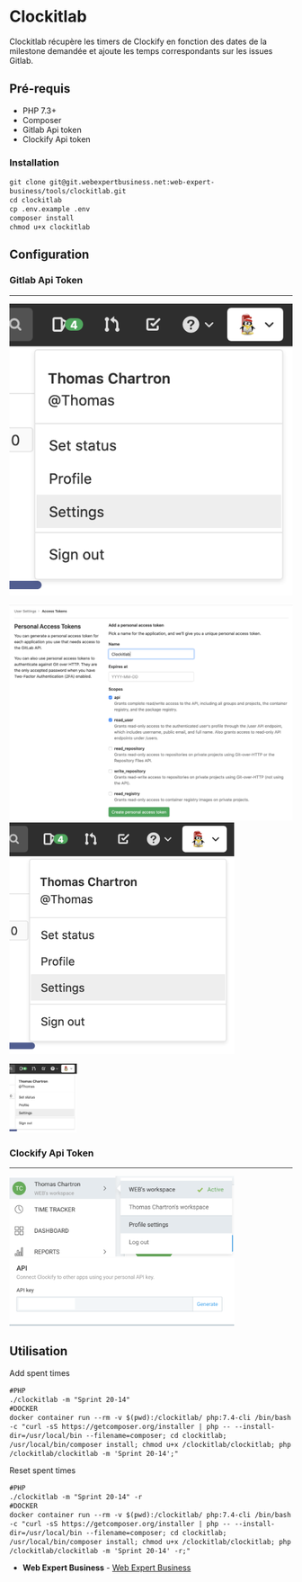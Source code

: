 # Clockitlab

Clockitlab récupère les timers de Clockify en fonction des dates de la milestone demandée et ajoute les temps correspondants sur les issues Gitlab.

## Pré-requis

* PHP 7.3+
* Composer
* Gitlab Api token
* Clockify Api token

### Installation

```
git clone git@git.webexpertbusiness.net:web-expert-business/tools/clockitlab.git
cd clockitlab
cp .env.example .env
composer install
chmod u+x clockitlab
```

## Configuration
### Gitlab Api Token
___
![gitlab-token-1](readme/gitlab-token-1.png)  

![gitlab-token-2](readme/gitlab-token-2.png)  
<img src="readme/gitlab-token-1.png" width="400" height="auto"/>

<img src="readme/gitlab-token-1.png" width="120" height="auto"/>
  
### Clockify Api Token  
___
<img src="readme/clockify-token-1.png" width="400" height="auto"/>

<img src="readme/clockify-token-2.png" width="400" height="auto"/>

## Utilisation
Add spent times
```
#PHP
./clockitlab -m "Sprint 20-14"
#DOCKER
docker container run --rm -v $(pwd):/clockitlab/ php:7.4-cli /bin/bash -c "curl -sS https://getcomposer.org/installer | php -- --install-dir=/usr/local/bin --filename=composer; cd clockitlab; /usr/local/bin/composer install; chmod u+x /clockitlab/clockitlab; php /clockitlab/clockitlab -m 'Sprint 20-14';"
```
Reset spent times
```
#PHP
./clockitlab -m "Sprint 20-14" -r
#DOCKER
docker container run --rm -v $(pwd):/clockitlab/ php:7.4-cli /bin/bash -c "curl -sS https://getcomposer.org/installer | php -- --install-dir=/usr/local/bin --filename=composer; cd clockitlab; /usr/local/bin/composer install; chmod u+x /clockitlab/clockitlab; php /clockitlab/clockitlab -m 'Sprint 20-14' -r;"
```
  
* **Web Expert Business** - [Web Expert Business](https://git.webexpertbusiness.net)
